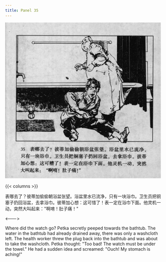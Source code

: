 ```yaml
---
title: Panel 35
---
```


 ![biao page](./../../../images/biao/seifert0726_biao_0039_035.jpg)

{{< columns >}}



表哪去了？彼蒂加偷偷朝浴盆张望。浴盆里水已流净，只有一块浴巾。卫生员把铜塞子扔回浴盆，去拿浴巾。彼蒂加心想：这可惜了！表一定在浴巾下面。他灵机一动，突然大叫起来："啊唷！肚子痛！"

<--->


Where did the watch go? Petka secretly peeped towards the bathtub. The water in the bathtub had already drained away, there was only a washcloth left. The health worker threw the plug back into the bathtub and was about to take the washcloth. Petka thought: "Too bad! The watch must be under the towel." He had a sudden idea and screamed: "Ouch! My stomach is aching!"
